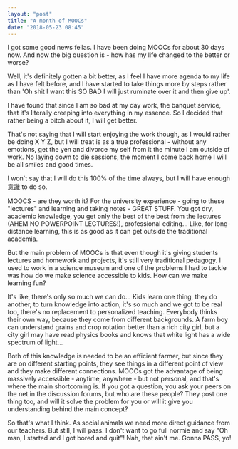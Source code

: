 ```yaml
---
layout: "post"
title: "A month of MOOCs"
date: "2018-05-23 08:45"
---
```


I got some good news fellas. I have been doing MOOCs for about 30 days now. And now the big question is - how has my life changed to the better or worse?

Well, it's definitely gotten a bit better, as I feel I have more agenda to my life as I have felt before,
and I have started to take things more by steps rather than 'Oh shit I want this SO BAD I will just ruminate over it and then give up'.

I have found that since I am so bad at my day work, the banquet service, that it's literally creeping into everything in my essence. So I decided that rather being a bitch about it, I will get better.

That's not saying that I will start enjoying the work though, as I would rather be doing X Y Z, but I will treat is as a true professional - without any emotions, get the yen and divorce my self from it the minute I am outside of work. No laying down to die sessions, the moment I come back home I will be all smiles and good times.

I won't say that I will do this 100% of the time always, but I will have enough 意識 to do so.

MOOCS - are they worth it? For the university experience - going to these "lectures" and learning and taking notes - GREAT STUFF. You got dry, academic knowledge, you get only the best of the best from the lectures (AHEM NO POWERPOINT LECTURES!), professional editing... Like, for long-distance learning, this is as good as it can get outside the traditional academia.

But the main problem of MOOCs is that even though it's giving students lectures and homework and projects, it's still very traditional pedagogy. I used to work in a science museum and one of the problems I had to tackle was how do we make science accessible to kids. How can we make learning fun?

It's like, there's only so much we can do... Kids learn one thing, they do another, to turn knowledge into action, it's so much and we got to be real too, there's no replacement to personalized teaching. Everybody thinks their own way, because they come from different backgrounds. A farm boy can understand grains and crop rotation better than a rich city girl, but a city girl may have read physics books and knows that white light has a wide spectrum of light... 

Both of this knowledge is needed to be an efficient farmer, but since they are on different starting points, they see things in a different point of view and they make different connections. MOOCs got the advantage of being massively accessible - anytime, anywhere - but not personal, and that's where the main shortcoming is. If you got a question, you ask your peers on the net in the discussion forums, but who are these people?
They post one thing too, and will it solve the problem for you or will it give you understanding behind the main concept?

So that's what I think. As social animals we need more direct guidance from our teachers. But still, I will pass. I don't want to go full normie and say "Oh man, I started and I got bored and quit"! Nah, that ain't me. Gonna PASS, yo! 